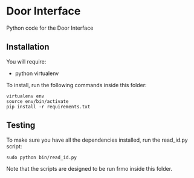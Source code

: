 # Door Interface

Python code for the Door Interface

## Installation

You will require:

* python virtualenv

To install, run the following commands inside this folder:

```
virtualenv env
source env/bin/activate
pip install -r requirements.txt
```

## Testing

To make sure you have all the dependencies installed, run the read_id.py script:

```
sudo python bin/read_id.py
```

Note that the scripts are designed to be run frmo inside this folder.
